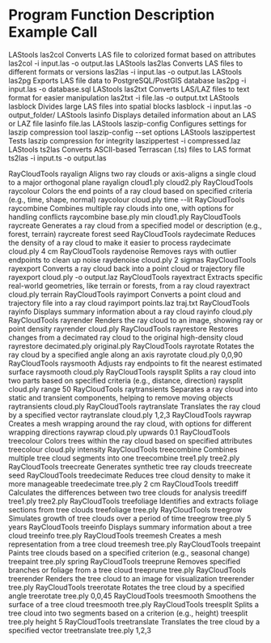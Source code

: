 # Program	    Function	        Description	                                                                                         Example Call
LAStools	las2col	            Converts LAS file to colorized format based on attributes	                                          las2col -i input.las -o output.las
LAStools	las2las	            Converts LAS files to different formats or versions	                                                las2las -i input.las -o output.las
LAStools	las2pg	            Exports LAS file data to PostgreSQL/PostGIS database	                                                las2pg -i input.las -o database.sql
LAStools	las2txt	            Converts LAS/LAZ files to text format for easier manipulation	                                      las2txt -i file.las -o output.txt
LAStools	lasblock	        Divides large LAS files into spatial blocks	                                                          lasblock -i input.las -o output_folder/
LAStools	lasinfo	            Displays detailed information about an LAS or LAZ file	                                              lasinfo file.las
LAStools	laszip-config	    Configures settings for laszip compression tool	                                                      laszip-config --set options
LAStools	laszippertest	    Tests laszip compression for integrity	                                                              laszippertest -i compressed.laz
LAStools	ts2las	            Converts ASCII-based Terrascan (.ts) files to LAS format	                                          ts2las -i input.ts -o output.las

RayCloudTools	rayalign	        Aligns two ray clouds or axis-aligns a single cloud to a major orthogonal plane	                      rayalign cloud1.ply cloud2.ply
RayCloudTools	raycolour	        Colors the end points of a ray cloud based on specified criteria (e.g., time, shape, normal)	      raycolour cloud.ply time --lit
RayCloudTools	raycombine	        Combines multiple ray clouds into one, with options for handling conflicts	                      raycombine base.ply min cloud1.ply
RayCloudTools	raycreate	        Generates a ray cloud from a specified model or description (e.g., forest, terrain)	              raycreate forest seed
RayCloudTools	raydecimate	    Reduces the density of a ray cloud to make it easier to process	                                  raydecimate cloud.ply 4 cm
RayCloudTools	raydenoise	        Removes rays with outlier endpoints to clean up noise	                                          raydenoise cloud.ply 2 sigmas
RayCloudTools	rayexport	        Converts a ray cloud back into a point cloud or trajectory file	                                  rayexport cloud.ply -o output.laz
RayCloudTools	rayextract	        Extracts specific real-world geometries, like terrain or forests, from a ray cloud	              rayextract cloud.ply terrain
RayCloudTools	rayimport	        Converts a point cloud and trajectory file into a ray cloud	                                      rayimport points.laz traj.txt
RayCloudTools	rayinfo	        Displays summary information about a ray cloud	                                                  rayinfo cloud.ply
RayCloudTools	rayrender	        Renders the ray cloud to an image, showing ray or point density	                                  rayrender cloud.ply
RayCloudTools	rayrestore	        Restores changes from a decimated ray cloud to the original high-density cloud	                  rayrestore decimated.ply original.ply
RayCloudTools	rayrotate	        Rotates the ray cloud by a specified angle along an axis	                                          rayrotate cloud.ply 0,0,90
RayCloudTools	raysmooth	        Adjusts ray endpoints to fit the nearest estimated surface	                                      raysmooth cloud.ply
RayCloudTools	raysplit	        Splits a ray cloud into two parts based on specified criteria (e.g., distance, direction)	      raysplit cloud.ply range 50
RayCloudTools	raytransients	    Separates a ray cloud into static and transient components, helping to remove moving objects	  raytransients cloud.ply
RayCloudTools	raytranslate	    Translates the ray cloud by a specified vector	                                                  raytranslate cloud.ply 1,2,3
RayCloudTools	raywrap	        Creates a mesh wrapping around the ray cloud, with options for different wrapping directions	  raywrap cloud.ply upwards 0.1
RayCloudTools	treecolour	    Colors trees within the ray cloud based on specified attributes	                                  treecolour cloud.ply intensity
RayCloudTools	treecombine	    Combines multiple tree cloud segments into one	                                                  treecombine tree1.ply tree2.ply
RayCloudTools	treecreate	    Generates synthetic tree ray clouds	                                                              treecreate seed
RayCloudTools	treedecimate	    Reduces tree cloud density to make it more manageable	                                          treedecimate tree.ply 2 cm
RayCloudTools	treediff	        Calculates the differences between two tree clouds for analysis	                                  treediff tree1.ply tree2.ply
RayCloudTools	treefoliage	    Identifies and extracts foliage sections from tree clouds	                                      treefoliage tree.ply
RayCloudTools	treegrow	        Simulates growth of tree clouds over a period of time	                                          treegrow tree.ply 5 years
RayCloudTools	treeinfo	        Displays summary information about a tree cloud	                                                  treeinfo tree.ply
RayCloudTools	treemesh	        Creates a mesh representation from a tree cloud	                                                  treemesh tree.ply
RayCloudTools	treepaint	        Paints tree clouds based on a specified criterion (e.g., seasonal change)	                      treepaint tree.ply spring
RayCloudTools	treeprune	        Removes specified branches or foliage from a tree cloud	                                      treeprune tree.ply
RayCloudTools	treerender	    Renders the tree cloud to an image for visualization	                                              treerender tree.ply
RayCloudTools	treerotate	    Rotates the tree cloud by a specified angle	                                                      treerotate tree.ply 0,0,45
RayCloudTools	treesmooth	    Smoothens the surface of a tree cloud	                                                              treesmooth tree.ply
RayCloudTools	treesplit	        Splits a tree cloud into two segments based on a criterion (e.g., height)	                      treesplit tree.ply height 5
RayCloudTools	treetranslate	    Translates the tree cloud by a specified vector	                                                  treetranslate tree.ply 1,2,3

